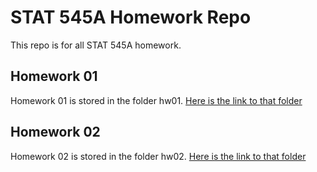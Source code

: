 # STAT 545A Homework Repo
This repo is for all STAT 545A homework.

## Homework 01
Homework 01 is stored in the folder hw01. [Here is the link to that folder](https://github.com/yuanjisun/STAT545-hw-Sun-Yuanji/tree/master/hw01)

## Homework 02
Homework 02 is stored in the folder hw02. [Here is the link to that folder](https://github.com/yuanjisun/STAT545-hw-Sun-Yuanji/tree/master/hw02)


